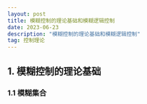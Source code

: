 ```yaml
---
layout: post
title: 模糊控制的理论基础和模糊逻辑控制
date: 2023-06-23
description: "模糊控制的理论基础和模糊逻辑控制"
tag: 控制理论
---
```


## 1. 模糊控制的理论基础

### 1.1 模糊集合


